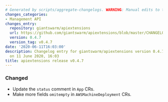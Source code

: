 ```yaml
---
# Generated by scripts/aggregate-changelogs. WARNING: Manual edits to this files will be overwritten.
changes_categories:
- Management API
changes_entry:
  repository: giantswarm/apiextensions
  url: https://github.com/giantswarm/apiextensions/blob/master/CHANGELOG.md#047-2020-06-11
  version: 0.4.7
  version_tag: v0.4.7
date: '2020-06-11T16:03:00'
description: Changelog entry for giantswarm/apiextensions version 0.4.7, published
  on 11 June 2020, 16:03
title: apiextensions release v0.4.7
---
```


### Changed
- Update the `status` comment in `App` CRs.
- Make more fields `omitempty` in `AWSMachineDeployment` CRs.
